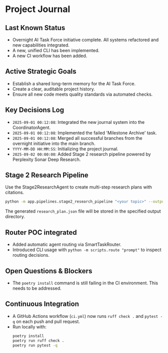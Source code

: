 # Project Journal

## Last Known Status
*   Overnight AI Task Force initiative complete. All systems refactored and new capabilities integrated.
*   A new, unified CLI has been implemented.
*   A new CI workflow has been added.

## Active Strategic Goals
- Establish a shared long-term memory for the AI Task Force.
- Create a clear, auditable project history.
- Ensure all new code meets quality standards via automated checks.

## Key Decisions Log
- `2025-09-01 00:12:08`: Integrated the new journal system into the CoordinatorAgent.
- `2025-09-01 00:12:08`: Implemented the failed 'Milestone Archive' task.
- `2025-09-01 00:12:08`: Merged all successful branches from the overnight initiative into the main branch.
- `YYYY-MM-DD HH:MM:SS`: Initializing the project journal.
- `2025-09-02 00:00:00`: Added Stage 2 research pipeline powered by Perplexity Sonar Deep Research.

## Stage 2 Research Pipeline
Use the Stage2ResearchAgent to create multi-step research plans with citations.

```bash
python -m app.pipelines.stage2_research_pipeline "<your topic>" --output stage2
```

The generated `research_plan.json` file will be stored in the specified output directory.

## Router POC integrated
- Added automatic agent routing via SmartTaskRouter.
- Introduced CLI usage with `python -m scripts.route "prompt"` to inspect routing decisions.

## Open Questions & Blockers
- The `poetry install` command is still failing in the CI environment. This needs to be addressed.

## Continuous Integration
- A GitHub Actions workflow (`ci.yml`) now runs `ruff check .` and `pytest -q` on each push and pull request.
- Run locally with:
  ```bash
  poetry install
  poetry run ruff check .
  poetry run pytest -q
  ```